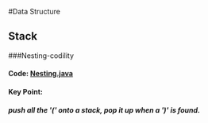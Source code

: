 #Data Structure

## Stack
###Nesting-codility
#### Code: [Nesting.java](/../../data-structure/nesting.java) 
#### Key Point:
##### push all the '(' onto a stack, pop it up when a ')' is found.